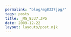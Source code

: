 ```yaml
---
permalink: "blog/mg8337jpg/"
tags: posts
title: _MG_8337.JPG
date: 2009-12-22
layout: layouts/post.njk
---
```


